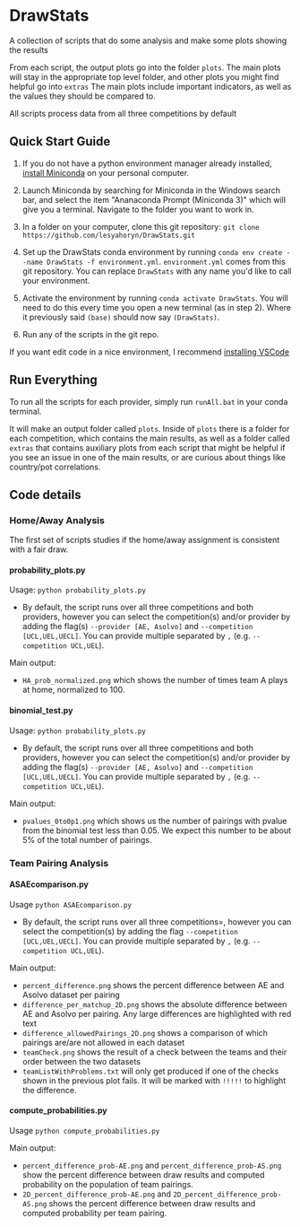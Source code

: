# DrawStats
A collection of scripts that do some analysis and make some plots showing the results

From each script, the output plots go into the folder `plots`. The main plots will stay in the appropriate top level folder, and other plots you might find helpful go into `extras`
The main plots include important indicators, as well as the values they should be compared to.

All scripts process data from all three competitions by default


## Quick Start Guide

1. If you do not have a python environment manager already installed, [install Miniconda](https://docs.anaconda.com/free/miniconda/miniconda-install/) on your personal computer. 

2. Launch Miniconda by searching for Miniconda in the Windows search bar, and select the item "Ananaconda Prompt (Miniconda 3)" which will give you a terminal. Navigate to the folder you want to work in.

3. In a folder on your computer, clone this git repository: `git clone https://github.com/lesyahoryn/DrawStats.git`

4. Set up the DrawStats conda environment by running `conda env create --name DrawStats -f environment.yml`. `environment.yml` comes from this git repository. You can replace `DrawStats` with any name you'd like to call your environment.

5. Activate the environment by running `conda activate DrawStats`. You will need to do this every time you open a new terminal (as in step 2). Where it previously said `(base)` should now say `(DrawStats)`. 

6. Run any of the scripts in the git repo. 

If you want edit code in a nice environment, I recommend [installing VSCode](https://code.visualstudio.com/download)

## Run Everything
To run all the scripts for each provider, simply run `runAll.bat` in your conda terminal.

It will make an output folder called `plots`. Inside of `plots` there is a folder for each competition, which contains the main results, as well as a folder called `extras` that contains auxiliary plots from each script that might be helpful if you see an issue in one of the main results, or are curious about things like country/pot correlations.


## Code details

### Home/Away Analysis

The first set of scripts studies if the home/away assignment is consistent with a fair draw. 

#### probability_plots.py

Usage: `python probability_plots.py` 
  * By default, the script runs over all three competitions and both providers, however you can select the competition(s) and/or provider by adding the flag(s) `--provider [AE, Asolvo]` and `--competition [UCL,UEL,UECL]`. You can provide multiple separated by `,` (e.g. `--competition UCL,UEL`). 

Main output: 
  * `HA_prob_normalized.png` which shows the number of times team A plays at home, normalized to 100. 

#### binomial_test.py

Usage: `python probability_plots.py` 
  * By default, the script runs over all three competitions and both providers, however you can select the competition(s) and/or provider by adding the flag(s) `--provider [AE, Asolvo]` and `--competition [UCL,UEL,UECL]`. You can provide multiple separated by `,` (e.g. `--competition UCL,UEL`). 

Main output: 
  * `pvalues_0to0p1.png` which shows us the number of pairings with pvalue from the binomial test less than 0.05. We expect this number to be about 5% of the total number of pairings.

### Team Pairing Analysis

#### ASAEcomparison.py

Usage `python ASAEcomparison.py` 
  * By default, the script runs over all three competitions=, however you can select the competition(s) by adding the flag `--competition [UCL,UEL,UECL]`. You can provide multiple separated by `,` (e.g. `--competition UCL,UEL`). 

Main output:
  *  `percent_difference.png` shows the percent difference between AE and Asolvo dataset per pairing
  *  `difference_per_matchup_2D.png` shows the absolute difference between AE and Asolvo per pairing. Any large differences are highlighted with red text
  * `difference_allowedPairings_2D.png` shows a comparison of which pairings are/are not allowed in each dataset
  * `teamCheck.png` shows the result of a check between the teams and their order between the two datasets
  * `teamListWithProblems.txt` will only get produced if one of the checks shown in the previous plot fails. It will be marked with `!!!!!` to highlight the difference.

#### compute_probabilities.py

Usage `python compute_probabilities.py `

Main output:
  *  `percent_difference_prob-AE.png` and `percent_difference_prob-AS.png` show the percent difference between draw results and computed probability on the population of team pairings.
  * `2D_percent_difference_prob-AE.png` and `2D_percent_difference_prob-AS.png` shows the percent difference between draw results and computed probability per team pairing.
